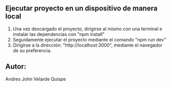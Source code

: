 ## Ejecutar proyecto en un dispositivo de manera local

1. Una vez descargado el proyecto, dirigirse al mismo con una terminal e instalar las dependencias con "npm install"
2. Seguidamente ejecutar el proyecto mediante el comando "npm run dev"
3. Dirigirse a la dirección: "http://localhost:3000", mediante el navegador de su preferencia.

## Autor: 

Andres John Velarde Quispe